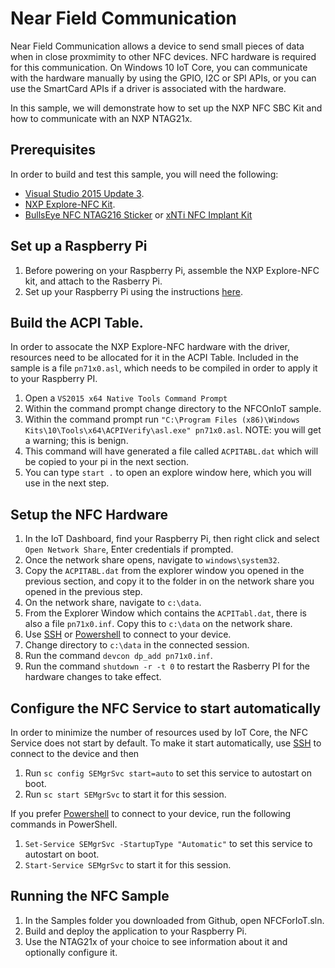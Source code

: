 # Near Field Communication
Near Field Communication allows a device to send small pieces of data when in close proxmimity to other NFC devices. NFC hardware is required for this communication. 
On Windows 10 IoT Core, you can communicate with the hardware manually by using the GPIO, I2C or SPI APIs, or you can use the SmartCard APIs if a driver is associated with the hardware.

In this sample, we will demonstrate how to set up the NXP NFC SBC Kit and how to communicate with an NXP NTAG21x.

## Prerequisites 
In order to build and test this sample, you will need the following:

  * [Visual Studio 2015 Update 3](http://go.microsoft.com/fwlink/?LinkId=691129).
  * [NXP Explore-NFC Kit](http://www.digikey.com/products/en?mpart=OM5577&v=568).
  * [BullsEye NFC NTAG216 Sticker](https://dangerousthings.com/shop/bullseye/) or [xNTi NFC Implant Kit](https://dangerousthings.com/shop/xnti/)


## Set up a Raspberry Pi

  1. Before powering on your Raspberry Pi, assemble the NXP Explore-NFC kit, and attach to the Rasberry Pi.
  1. Set up your Raspberry Pi using the instructions [here](https://docs.microsoft.com/en-us/windows/iot-core/tutorials/rpi).

## Build the ACPI Table.
In order to assocate the NXP Explore-NFC hardware with the driver, resources need to be allocated for it in the ACPI Table. Included in the sample is a file ```pn71x0.asl```, which 
needs to be compiled in order to apply it to your Raspberry PI.

  1. Open a ```VS2015 x64 Native Tools Command Prompt```
  1. Within the command prompt change directory to the NFCOnIoT sample.
  1. Within the command prompt run ```"C:\Program Files (x86)\Windows Kits\10\Tools\x64\ACPIVerify\asl.exe" pn71x0.asl```. NOTE: you will get a warning; this is benign.
  1. This command will have generated a file called ```ACPITABL.dat``` which will be copied to your pi in the next section.
  1. You can type ```start .``` to open an explore window here, which you will use in the next step.

## Setup the NFC Hardware

  1. In the IoT Dashboard, find your Raspberry Pi, then right click and select ```Open Network Share```, Enter credentials if prompted.
  1. Once the network share opens, navigate to ```windows\system32```.
  1. Copy the ```ACPITABL.dat``` from the explorer window you opened in the previous section, and copy it to the folder in on the network share you opened in the previous step.
  1. On the network share, navigate to ```c:\data```.
  1. From the Explorer Window which contains the ```ACPITabl.dat```, there is also a file ```pn71x0.inf```. Copy this to ```c:\data``` on the network share.
  1. Use [SSH](https://docs.microsoft.com/en-us/windows/iot-core/connect-your-device/ssh) or [Powershell](https://docs.microsoft.com/en-us/windows/iot-core/connect-your-device/powershell) to connect to your device. 
  1. Change directory to ```c:\data``` in the connected session.
  1. Run the command ```devcon dp_add pn71x0.inf```.
  1. Run the command ```shutdown -r -t 0``` to restart the Rasberry PI for the hardware changes to take effect.

  
## Configure the NFC Service to start automatically
In order to minimize the number of resources used by IoT Core, the NFC Service does not start by default. To make it start automatically, use [SSH](https://docs.microsoft.com/en-us/windows/iot-core/connect-your-device/ssh) to connect to the device and then

  1. Run ```sc config SEMgrSvc start=auto``` to set this service to autostart on boot.
  1. Run ```sc start SEMgrSvc``` to start it for this session.
  
If you prefer [Powershell](https://docs.microsoft.com/en-us/windows/iot-core/connect-your-device/powershell) to connect to your device, run the following commands in PowerShell.

  1. ```Set-Service SEMgrSvc -StartupType "Automatic"``` to set this service to autostart on boot.
  1. ```Start-Service SEMgrSvc``` to start it for this session. 
  
## Running the NFC Sample

   1. In the Samples folder you downloaded from Github, open NFCForIoT.sln.
   1. Build and deploy the application to your Raspberry Pi.
   1. Use the NTAG21x of your choice to see information about it and optionally configure it.
